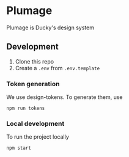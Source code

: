 # Plumage
Plumage is Ducky's design system

## Development

1. Clone this repo
2. Create a `.env` from `.env.template`

### Token generation
We use design-tokens.
To generate them, use
```
npm run tokens
```

### Local development
To run the project locally
```
npm start
```